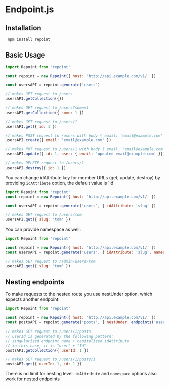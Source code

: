 # Endpoint.js

## Installation
```sh
 npm install repoint
```

## Basic Usage
```js
import Repoint from 'repoint'

const repoint = new Repoint({ host: 'http://api.example.com/v1/' })

const usersAPI = repoint.generate('users')

// makes GET request to /users
usersAPI.getCollection({})

// makes GET request to /users?some=1
usersAPI.getCollection({ some: 1 })

// makes GET request to /users/1
usersAPI.get({ id: 1 })

// makes POST request to /users with body { email: 'email@example.com' } and ContentType: application/json
usersAPI.create({ email: 'email@example.com' })

// makes PUT request to /users/1 with body { email: 'email@example.com' } and ContentType: application/json
usersAPI.update({ id: 1, user: { email: 'updated-email@example.com' }})

// makes DELETE request to /users/1
usersAPI.destroy({ id: 1 })
```

You can change idAttribute key for member URLs (get, update, destroy) by providing `idAttribute` option, the default value is 'id'

```js
import Repoint from 'repoint'
const repoint = new Repoint({ host: 'http://api.example.com/v1/' })

const usersAPI = repoint.generate('users', { idAttribute: 'slug' })

// makes GET request to /users/tom
usersAPI.get({ slug: 'tom' })
```

You can provide namespace as well:
```js
import Repoint from 'repoint'

const repoint = new Repoint({ host: 'http://api.example.com/v1/' })
const usersAPI = repoint.generate('users', { idAttribute: 'slug', namespace: 'admin' })

// makes GET request to /admin/users/tom
usersAPI.get({ slug: 'tom' })
```

## Nesting endpoints

To make requests to the nested route you use nestUnder option, which expects another endpoint:
```js
import Repoint from 'repoint'

const repoint = new Repoint({ host: 'http://api.example.com/v1/' })
const postsAPI = repoint.generate('posts', { nestUnder: endpoints('users') })

// makes GET request to /users/1/posts
// userId is generated by the following pattern:
// singularized endpoint name + capitalized idAttribute
// in this case, it is "user" + "Id"
postsAPI.getCollection({ userId: 1 })

// makes GET request to /users/1/posts/1
postsAPI.get({ userId: 1, id: 1 })
```

There is no limit for nesting level. `idAttribute` and `namespace` options also work for nested endpoints
